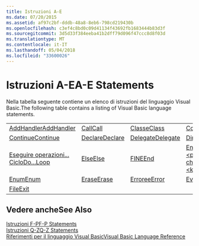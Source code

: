 ```yaml
---
title: Istruzioni A-E
ms.date: 07/20/2015
ms.assetid: af97c2bf-dddb-48a8-8eb6-798cd219430b
ms.openlocfilehash: c3ef4c8bd0c09d41134f43692fb1683444b83d3f
ms.sourcegitcommit: 3d5d33f384eeba41b2dff79d096f47ccc8d8f03d
ms.translationtype: MT
ms.contentlocale: it-IT
ms.lasthandoff: 05/04/2018
ms.locfileid: "33600026"
---
```

# <a name="a-e-statements"></a><span data-ttu-id="63824-102">Istruzioni A-E</span><span class="sxs-lookup"><span data-stu-id="63824-102">A-E Statements</span></span>
<span data-ttu-id="63824-103">Nella tabella seguente contiene un elenco di istruzioni del linguaggio Visual Basic.</span><span class="sxs-lookup"><span data-stu-id="63824-103">The following table contains a listing of Visual Basic language statements.</span></span>  
  
|||||  
|---|---|---|---|  
|[<span data-ttu-id="63824-104">AddHandler</span><span class="sxs-lookup"><span data-stu-id="63824-104">AddHandler</span></span>](../../../visual-basic/language-reference/statements/addhandler-statement.md)|[<span data-ttu-id="63824-105">Call</span><span class="sxs-lookup"><span data-stu-id="63824-105">Call</span></span>](../../../visual-basic/language-reference/statements/call-statement.md)|[<span data-ttu-id="63824-106">Classe</span><span class="sxs-lookup"><span data-stu-id="63824-106">Class</span></span>](../../../visual-basic/language-reference/statements/class-statement.md)|[<span data-ttu-id="63824-107">Const</span><span class="sxs-lookup"><span data-stu-id="63824-107">Const</span></span>](../../../visual-basic/language-reference/statements/const-statement.md)|  
|[<span data-ttu-id="63824-108">Continue</span><span class="sxs-lookup"><span data-stu-id="63824-108">Continue</span></span>](../../../visual-basic/language-reference/statements/continue-statement.md)|[<span data-ttu-id="63824-109">Declare</span><span class="sxs-lookup"><span data-stu-id="63824-109">Declare</span></span>](../../../visual-basic/language-reference/statements/declare-statement.md)|[<span data-ttu-id="63824-110">Delegate</span><span class="sxs-lookup"><span data-stu-id="63824-110">Delegate</span></span>](../../../visual-basic/language-reference/statements/delegate-statement.md)|[<span data-ttu-id="63824-111">Dim</span><span class="sxs-lookup"><span data-stu-id="63824-111">Dim</span></span>](../../../visual-basic/language-reference/statements/dim-statement.md)|  
|[<span data-ttu-id="63824-112">Eseguire operazioni... Ciclo</span><span class="sxs-lookup"><span data-stu-id="63824-112">Do...Loop</span></span>](../../../visual-basic/language-reference/statements/do-loop-statement.md)|[<span data-ttu-id="63824-113">Else</span><span class="sxs-lookup"><span data-stu-id="63824-113">Else</span></span>](../../../visual-basic/language-reference/statements/else-statement.md)|[<span data-ttu-id="63824-114">FINE</span><span class="sxs-lookup"><span data-stu-id="63824-114">End</span></span>](../../../visual-basic/language-reference/statements/end-statement.md)|[<span data-ttu-id="63824-115">End \<parola chiave></span><span class="sxs-lookup"><span data-stu-id="63824-115">End \<keyword></span></span>](../../../visual-basic/language-reference/statements/end-keyword-statement.md)|  
|[<span data-ttu-id="63824-116">Enum</span><span class="sxs-lookup"><span data-stu-id="63824-116">Enum</span></span>](../../../visual-basic/language-reference/statements/enum-statement.md)|[<span data-ttu-id="63824-117">Erase</span><span class="sxs-lookup"><span data-stu-id="63824-117">Erase</span></span>](../../../visual-basic/language-reference/statements/erase-statement.md)|[<span data-ttu-id="63824-118">Erroree</span><span class="sxs-lookup"><span data-stu-id="63824-118">Error</span></span>](../../../visual-basic/language-reference/statements/error-statement.md)|[<span data-ttu-id="63824-119">Event</span><span class="sxs-lookup"><span data-stu-id="63824-119">Event</span></span>](../../../visual-basic/language-reference/statements/event-statement.md)|  
|[<span data-ttu-id="63824-120">File</span><span class="sxs-lookup"><span data-stu-id="63824-120">Exit</span></span>](../../../visual-basic/language-reference/statements/exit-statement.md)||||  
  
## <a name="see-also"></a><span data-ttu-id="63824-121">Vedere anche</span><span class="sxs-lookup"><span data-stu-id="63824-121">See Also</span></span>  
 [<span data-ttu-id="63824-122">Istruzioni F-P</span><span class="sxs-lookup"><span data-stu-id="63824-122">F-P Statements</span></span>](../../../visual-basic/language-reference/statements/f-p-statements.md)  
 [<span data-ttu-id="63824-123">Istruzioni Q-Z</span><span class="sxs-lookup"><span data-stu-id="63824-123">Q-Z Statements</span></span>](../../../visual-basic/language-reference/statements/q-z-statements.md)  
 [<span data-ttu-id="63824-124">Riferimenti per il linguaggio Visual Basic</span><span class="sxs-lookup"><span data-stu-id="63824-124">Visual Basic Language Reference</span></span>](../../../visual-basic/language-reference/index.md)
